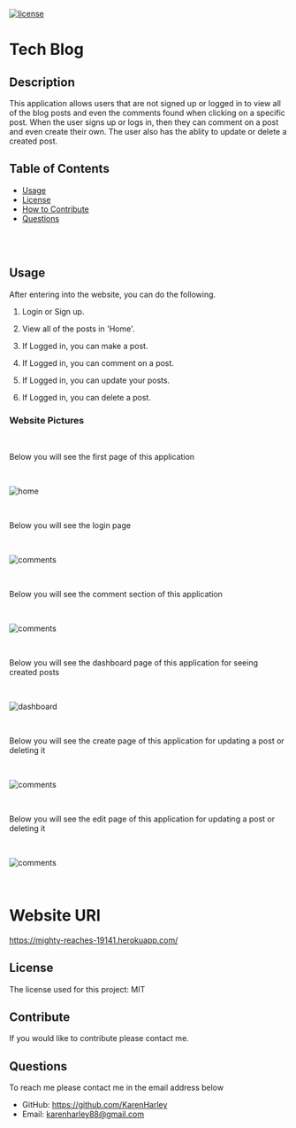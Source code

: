 [![license](https://img.shields.io/github/license/DAVFoundation/captain-n3m0.svg?style=flat-square)](https://github.com/DAVFoundation/captain-n3m0/blob/master/LICENSE)

# Tech Blog

## Description

This application allows users that are not signed up or logged in to view all of the blog posts and even the comments found when clicking on a specific post. When the user signs up or logs in, then they can comment on a post and even create their own. The user also has the ablity to update or delete a created post. 

## Table of Contents

- [Usage](#usage)
- [License](#license)
- [How to Contribute](#contribute)
- [Questions](#questions)

<br/>
<br/>
  
  ## Usage
After entering into the website, you can do the following.

1. Login or Sign up.

2. View all of the posts in 'Home'.

3. If Logged in, you can make a post.

4. If Logged in, you can comment on a post.

5. If Logged in, you can update your posts.

6. If Logged in, you can delete a post.


### Website Pictures
<br/>

Below you will see the first page of this application

<br/>

![home](./pics/home.png)

<br/>

Below you will see the login page 

<br/>

![comments](./pics/login.png)




<br/>

Below you will see the comment section of this application

<br/>

![comments](./pics/comments.png)

<br/>

Below you will see the dashboard page of this application for seeing created posts

<br/>

![dashboard](./pics/dashboard.png)

<br/>

Below you will see the create page of this application for updating a post or deleting it 

<br/>

![comments](./pics/create.png)

<br/>

Below you will see the edit page of this application for updating a post or deleting it 

<br/>

![comments](./pics/edit.png)

<br/>



# Website URl

https://mighty-reaches-19141.herokuapp.com/


## License

The license used for this project: MIT

## Contribute

If you would like to contribute please contact me.

## Questions

To reach me please contact me in the email address below

- GitHub: https://github.com/KarenHarley
- Email: karenharley88@gmail.com
